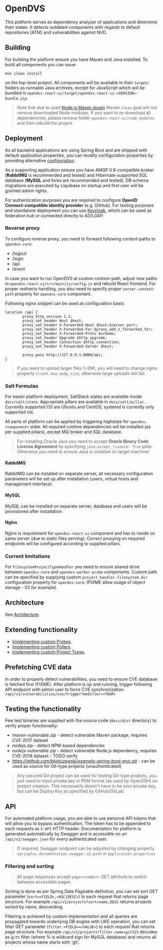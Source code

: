# OpenDVS

This platform serves as dependency analyzer of applications and determine their states. It detects outdated components with regards to default repositories (ATM) and vulnerabilities against NVD.

## Building
For building the platform ensure you have Maven and Java installed. To build all components you can issue 

    mvn clean install
on the top-level project. All components will be available in their `target/` folders as runnable Java archives, except for JavaScript which will be bundled in `opendvs-react-ui/target/opendvs-react-ui-<VERSION>-bundle.zip`. 
> Note that due to used [Node.js Maven plugin](https://github.com/eirslett/frontend-maven-plugin) Maven `clean` goal will not remove downloaded Node modules. If you want to re-download all dependencies, please remove folder `opendvs-react-ui/node_modules` and then rebuild the project

## Deployment
As all backend applications are using Spring Boot and are shipped with default application.properties, you can modify configuration properties by providing alternative [configuration](https://docs.spring.io/spring-boot/docs/current/reference/html/boot-features-external-config.html).

As a supporting application ensure you have AMQP 0.9-compatible broker (**RabbitMQ** is recommended and tested) and Hibernate-supported SQL database (**MySQL** and forks are recommended and tested). DB schema migrations are executed by Liquibase on startup and first user will be granted admin rights.

For authentication purposes you are required to configure **OpenID Connect-compatible identity provider** (e.g. GitHub). For testing purposes and standalone deployment you can use [Keycloak](http://www.keycloak.org/), which can be used as federation hub or connected directly to AD/LDAP.

### Reverse proxy
To configure reverse proxy, you need to forward following context-paths to `opendvs-core`:
* /logout
* /login
* /api
* /event

In case you want to run OpenDVS at custom context-path, adjust new paths in `opendvs-react-ui/src/main/js/config.js` and rebuild React frontend. For proper redirects handling, you also need to specify proper `server.context-path` property for `opendvs-core` component.

Following nginx snippet can be used as configuration basis:
```
location /api {
        proxy_http_version 1.1;
        proxy_set_header Host $host;
        proxy_set_header X-Forwarded-Host $host:$server_port;
        proxy_set_header X-Forwarded-For $proxy_add_x_forwarded_for;
        proxy_set_header X-Forwarded-Proto $scheme;
        proxy_set_header Upgrade $http_upgrade;
        proxy_set_header Connection $http_connection;
        proxy_set_header X-Forwarded-Server $host;

        proxy_pass http://127.0.0.1:8080/api;
}
```

> If you want to upload larger files (>2M), you will need to change nginx property `client_max_body_size`, otherwise large uploads will fail.

### Salt Formulas
For easier platform deployment, SaltStack states are available inside `docs/salt/state`. Appropriate pillars are available in `docs/salt/pillar`. Currently supported OS are Ubuntu and CentOS, systemd is currently only supported init.

All parts of platform can be applied by triggering highstate for `opendvs.<component>` state. All required runtime dependencies will be installed (as per supplied pillars), except MQ broker and SQL database.

> For installing Oracle Java you need to accept **Oracle Binary Code License Agreement** by specifying `java:accept_licence: True` pillar. Otherwise you need to ensure Java is installed on target machine!

#### RabbitMQ
RabbitMQ can be installed on separate server, all necessary configuration parameters will be set up after installation (users, virtual hosts and management interface).
#### MySQL
MySQL can be installed on separate server, database and users will be provisioned after installation.

#### Nginx
Nginx is requirement for `opendvs-react-ui` component and has to reside on same server (due to static files serving). Correct proxying on required endpoints will be configured according to supplied pillars. 


### Current limitations
For `FilesystemProjectTypeHandler` you need to ensure shared drive between `opendvs-core` and `opendvs-worker-probe` components. Custom path can be specified by supplying custom `project.handler.filesystem.dir` configuration property for `opendvs-core`. (FIXME allow usage of object storage - S3 for example)

## Architecture
See [Architecture](docs/Architecture.md).

## Extending functionality
* [Implementing custom Probes](docs/CustomProbes.md).
* [Implementing custom Pollers](docs/CustomPollers.md).
* [Implementing custom Project Types](docs/CustomProjectTypes.md).

## Prefetching CVE data
In order to properly detect vulnerabilities, you need to ensure CVE database is fetched first (FIXME). After platform is up and running, trigger following API endpoint with admin user to force CVE synchronization: `/api/v1/vulnerabilities/cve/trigger?modifier=<YEAR>`

## Testing the functionality
Few test binaries are supplied with the source code (`docs/dist` directory) to verify proper functionality:
* *maven-vulnerable.zip* - detect vulnerable Maven package, requires CVE-2017 dataset
* *nodejs.zip* - detect NPM-based dependencies
* *nodejs-vulnerable.zip* - detect vulnerable Node.js dependency, requires CVE-2014 dataset - TODO verify
* *https://github.com/bkielczewski/example-spring-boot-mvc.git* - can be used as source for Git-type projects (unauthenticated)

> Any secured Git project can be used for testing Git-type projects, you just need to input private key in PEM format (as used by OpenSSH) on project creation. This necessarily doesn't have to be your private key, but can be *Deploy Key* as specified by GitHub/GitLab.

## API
For automated platform usage, you are able to use personal API tokens that will allow you to bypass authentication. The token has to be appended to each requests as `X-API` HTTP header.
Documentation for platform is generated automatically by Swagger and is accessible on uri `/api/v1/swagger.json` for every authenticated user.

> If required, Swagger endpoint can be adjusted by changing property `springfox.documentation.swagger.v2.path` in `application.properties`

### Filtering and sorting
> All page responses accept `page=<number>` GET attribute to switch between accessible pages

Sorting is done as per Spring Data Pageable definition, you can set sort GET parameter (`sort=<FIELD>,<ASC|DESC>`) to each request that returns page structure. For example `/api/v1/projects?sort=name,DESC` returns projects sorted by name, descending.

Filtering is achieved by custom implementation and all queries are propagated towards underlying DB engine with LIKE operation, you can set filter GET parameter (`filter.<FIELD>=<VALUE>`) to each request that returns page structure. For example `/api/v1/projects?filter.name=git%25` decodes as `git%` filter (where % is wildcard sign for MySQL database) and returns all projects whose name starts with 'git'.
